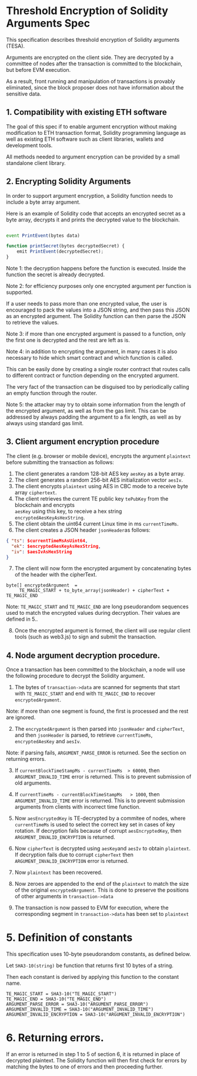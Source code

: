# Threshold Encryption  of Solidity Arguments Spec

This specification describes threshold encryption of Solidity arguments (TESA). 

Arguments are encrypted on the client side. They are decrypted by a committee of nodes after the transaction is committed to the blockchain,  
but before EVM execution.

As a result, front running and manipulation of transactions is provably eliminated,
since the block proposer does not have information about the sensitive data.

## 1. Compatibility with existing ETH software

The goal of this spec if to enable argument encryption without making modification
to ETH transaction format, Solidity programming language as well as existing ETH software such as 
client libraries, wallets and development tools.

All methods needed to argument encryption can be provided by a small standalone 
client library.


## 2. Encrypting Solidity Arguments

In order to support argument encryption, a Solidity function needs to include a byte array argument.

Here is an example of Solidity code that accepts an encrypted secret as a byte array, decrypts
it and prints the decrypted value to the blockchain.

```javascript

event PrintEvent(bytes data)

function printSecret(bytes decryptedSecret) {
    emit PrintEvent(decryptedSecret);
}
```

Note 1: the decryption happens before the function is executed. Inside the function the 
secret is already decrypted.

Note 2: for efficiency purposes only one encrypted argument per function is supported.

If a user needs to pass more than one encrypted value, the user is encouraged to 
pack the values into a JSON string, and then pass this JSON as an encrypted argument.
The Solidity function can then parse the JSON to retrieve the values. 

Note 3: if more than one encrypted argument is passed to a function, only the 
first one is decrypted and the rest are left as is.

Note 4: in addition to encrypting the argument, in many cases it is also
necessary to hide which smart contract and which function is called.

This can be easily done by creating a single router contract that routes calls
to different contract or function depending on the encrypted argument.  

The very fact of the transaction can be disguised too by periodically
calling an empty function through the router.


Note 5: the attacker may try to obtain some information from the length of the
encrypted argument, as well as from the gas limit. This can be addressed
by always padding the argument to a fix length, as well as by always using 
standard gas limit.


## 3. Client argument encryption  procedure

The client (e.g. browser or mobile device), encrypts the argument ```plaintext``` before submitting the 
transaction as follows:

1. The client generates a random 128-bit AES key ```aesKey``` as a byte array.
2. The client generates a random 256-bit AES initialization vector ```aesIv```.
3. The client encrypts ```plaintext``` using AES in CBC mode to a receive byte array ```ciphertext```.
4. The client retrieves the current TE public key ```tePubKey``` from the blockchain and encrypts  
```aesKey``` using this key, to receive a hex string ```encryptedAesKeyAsHexString```.
5. The client obtain the uint64 current Linux time in ms ```currentTimeMs```.
6. The client creates a JSON header ```jsonHeader```as follows:

```json
{ "ts": $currentTimeMsAsUint64,
  "ek": $encryptedAesKeyAsHexString,
  "iv": $aesIvAsHexString
}
```

7. The client will now form the encrypted argument by concatenating 
bytes of the header with the cipherText.

```
byte[] encryptedArgument  = 
     TE_MAGIC_START + to_byte_array(jsonHeader) + cipherText + TE_MAGIC_END
```

Note: ```TE_MAGIC_START``` and ```TE_MAGIC_END``` are long pseudorandom sequences
used to match the encrypted values during decryption. Their values are
defined in 5..



8. Once the encrypted argument is formed, the client will use
   regular client tools (such as web3.js) to sign and submit the transaction.


## 4. Node argument decryption procedure.

Once a transaction has been committed to the blockchain, a node will use the 
following procedure to decrypt the Solidity argument.

1. The bytes of ```transaction->data``` are scanned for segments that start with
   ```TE_MAGIC_START``` and end with ```TE_MAGIC_END``` to recover 
```encryptedArgument```. 

Note: if more than one segment is found, the first is processed and the rest are ignored.

2. The ```encryptedArgument``` is then parsed into ```jsonHeader``` and ```cipherText```, and
   then ```jsonHeader``` is parsed, to retrieve ```currentTimeMs```,
   ```encryptedAesKey``` and ```aesIv```. 

Note: if parsing fails, ```ARGUMENT_PARSE_ERROR``` is returned. See the section
on returning errors.

3. If ```currentBlockTimeStampMs - currentTimeMs  > 60000```, then
```ARGUMENT_INVALID_TIME``` error is returned. This is to prevent submission 
of old arguments.

4. If ```currentTimeMs - currentBlockTimeStampMs   > 1000```, then
   ```ARGUMENT_INVALID_TIME``` error is returned. This is to prevent submission
   arguments from clients with incorrect time function.

5. Now ```aesEncryptedKey``` is TE-decrypted by a commitee of nodes, where 
```currentTimeMs``` is used to select the correct key set in cases of key rotation.
If decryption fails because of corrupt ```aesEncryptedKey```,
then ```ARGUMENT_INVALID_ENCRYPTION``` is returned.

6. Now ```cipherText``` is decrypted using ```aesKey```and ```aesIv``` to obtain
```plaintext```. If decryption fails due to corrupt ```cipherText```
then ```ARGUMENT_INVALID_ENCRYPTION``` error is returned.


7. Now ```plaintext``` has been recovered.

8. Now zeroes are appended to the end of the ```plaintext``` to match the size of 
the original ```encryptedArgument```. This is done to preserve the 
positions of other arguments in ```transaction->data```

9. The transaction is now passed to
EVM for execution, where the corresponding segment in
```transaction->data``` has been set to ```plaintext```


# 5. Definition of constants 

This specification uses 10-byte pseudorandom constants, as defined below.

Let ```SHA3-10(string)``` be function that returns first 10 bytes of a string.

Then each constant is derived by applying this function to the constant name.

```
TE_MAGIC_START = SHA3-10("TE_MAGIC_START")
TE_MAGIC_END = SHA3-10("TE_MAGIC_END")
ARGUMENT_PARSE_ERROR = SHA3-10("ARGUMENT_PARSE_ERROR")
ARGUMENT_INVALID_TIME = SHA3-10("ARGUMENT_INVALID_TIME")
ARGUMENT_INVALID_ENCRYPTION = SHA3-10("ARGUMENT_INVALID_ENCRYPTION")
```


# 6. Returning errors.


If an error is returned in step 1 to 5 of section 6, it is returned in
place of decrypted plaintext. The Solidity function
will then first check for errors by matching the bytes to one 
of errors and then proceeding further.
